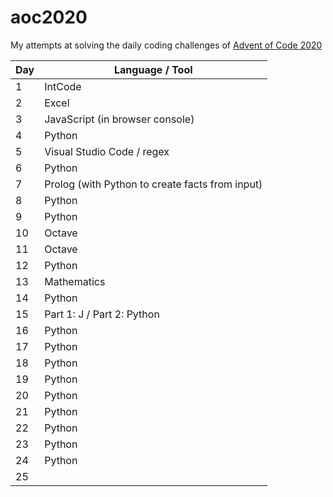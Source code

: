 # aoc2020

My attempts at solving the daily coding challenges of [Advent of Code 2020](https://adventofcode.com/2020)

| Day | Language / Tool                                 |
| --- | ----------------------------------------------- |
| 1   | IntCode                                         |
| 2   | Excel                                           |
| 3   | JavaScript (in browser console)                 |
| 4   | Python                                          |
| 5   | Visual Studio Code / regex                      |
| 6   | Python                                          |
| 7   | Prolog (with Python to create facts from input) |
| 8   | Python                                          |
| 9   | Python                                          |
| 10  | Octave                                          |
| 11  | Octave                                          |
| 12  | Python                                          |
| 13  | Mathematics                                     |
| 14  | Python                                          |
| 15  | Part 1: J / Part 2: Python                      |
| 16  | Python                                          |
| 17  | Python                                          |
| 18  | Python                                          |
| 19  | Python                                          |
| 20  | Python                                          |
| 21  | Python                                          |
| 22  | Python                                          |
| 23  | Python                                          |
| 24  | Python                                          |
| 25  |                                                 |
